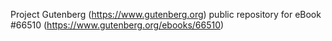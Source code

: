 Project Gutenberg (https://www.gutenberg.org) public repository for
eBook #66510 (https://www.gutenberg.org/ebooks/66510)
